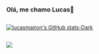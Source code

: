 ### Olá, me chamo Lucas👋
##

[![lucasmairon's GitHub stats-Dark](https://github-readme-stats.vercel.app/api?username=lucasmairon&show_icons=true&theme=gotham)](https://github.com/lucasmairon/github-readme-stats#gh-dark-mode-only)
##
<a href="https://github.com/LucasMairon/github-readme-stats"><img align="center" src="https://github-readme-stats.vercel.app/api/top-langs/?username=LucasMairon&layout=compact&theme=dark&hide_border=true" /></a> 
## 
